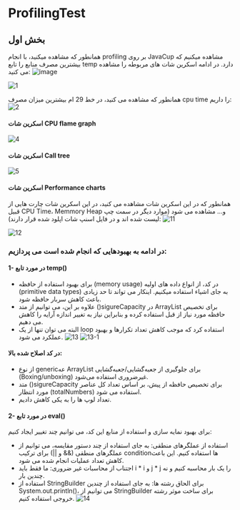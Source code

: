 # ProfilingTest

## بخش اول
همانطور که مشاهده میکنید، با انجام profiling بر روی JavaCup مشاهده میکنیم که بیشترین مصرف منابع را تابع temp دارد. در ادامه اسکرین شات های مربوطه را مشاهده می کنید:
![image](https://github.com/royaghavami/ProfilingTest/assets/59202308/ab91a9a0-2839-4543-9044-49660a071e6b)

![1](https://github.com/royaghavami/ProfilingTest/assets/59202308/7db5af82-61e3-4e40-b33f-1fb3e52fd574)

همانطور که مشاهده می کنید، در خط 29 ام بیشترین میزان مصرف cpu time را داریم:
![2](https://github.com/royaghavami/ProfilingTest/assets/59202308/a431cff8-cfa1-4c81-b853-edc8c98513da)

#### اسکرین شات CPU flame graph
![4](https://github.com/royaghavami/ProfilingTest/assets/59202308/50a09652-995d-4b43-b320-93ed2b016ea6)

#### اسکرین شات Call tree
![5](https://github.com/royaghavami/ProfilingTest/assets/59202308/11685dd6-bdcb-4b31-b63c-08d0c2976df4)

#### اسکرین شات Performance charts
همانطور که در این اسکرین شات مشاهده می کنید، در این اسکرین شات چارت هایی از قبیل CPU Time، Memmory Heap و... مشاهده می شود (موارد دیگر در سمت چپ لیست شده اند و در فایل اسنپ شات اپلود شده قرار دارند):
![11](https://github.com/royaghavami/ProfilingTest/assets/59202308/7461d8f2-b3d7-44ae-a79a-5288f7c0c41d)

![12](https://github.com/royaghavami/ProfilingTest/assets/59202308/2e48ca22-f00e-4a40-b3a5-371ad7fcdc90)

### در ادامه به بهبودهایی که انجام شده است می پردازیم:
#### 1- در مورد تابع temp()
-	برای بهبود استفاده از حافظه (memory usage) در کد، از انواع داده های اولیه (primitive data types) به جای اشیاء استفاده میکنیم. اینکار می تواند تا حد زیادی باعث کاهش سربار حافظه شود. 
-	علاوه بر این، می توانیم از متد ()sigureCapacity در ArrayList برای تخصیص حافظه مورد نیاز از قبل استفاده کرده و بنابراین نیاز به تغییر اندازه آرایه را کاهش می دهیم.
  - البته می توان تنها از یک loop استفاده کرد که موجب کاهش تعداد تکرارها و بهبود عملکرد می شود.
![13](https://github.com/royaghavami/ProfilingTest/assets/59202308/0c1e7d5a-e7f9-4f2f-aa08-5045cf27569a)
![13-1](https://github.com/royaghavami/ProfilingTest/assets/59202308/03352a28-49c4-486d-94f2-1955f9154306)


#### در کد اصلاح شده بالا:
- از نوع genericعه  ArrayList برای جلوگیری از جعبه‌گشایی/جعبه‌گشایی (Boxing/unboxing) غیرضروری استفاده می‌شود.
- متد ()sigureCapacity برای تخصیص حافظه از پیش، بر اساس تعداد کل عناصر مورد انتظار (totalNumbers) استفاده می شود.
- تعداد لوپ ها را به یکی کاهش دادیم.

#### 2- در مورد تابع eval()
برای بهبود نمایه سازی و استفاده از منابع این کد، می توانیم چند تغییر ایجاد کنیم:
-  استفاده از عملگرهای منطقی: به جای استفاده از چند دستور مقایسه، می توانیم از عملگرهای منطقی (&& و ||) برای ترکیب conditionها استفاده کنیم. این باعث کاهش تعداد عملیات انجام شده می شود.
- اجتناب از محاسبات غیر ضروری: ما فقط باید i * i و j * j را یک بار محاسبه کنیم و نه چندین بار.
- استفاده از StringBuilder برای الحاق رشته ها: به جای استفاده از چندین System.out.println()، می توانیم از StringBuilder برای ساخت موثر رشته خروجی استفاده کنیم.
![14](https://github.com/royaghavami/ProfilingTest/assets/59202308/9782d399-4716-480d-8673-5425dc241c0d)

  
